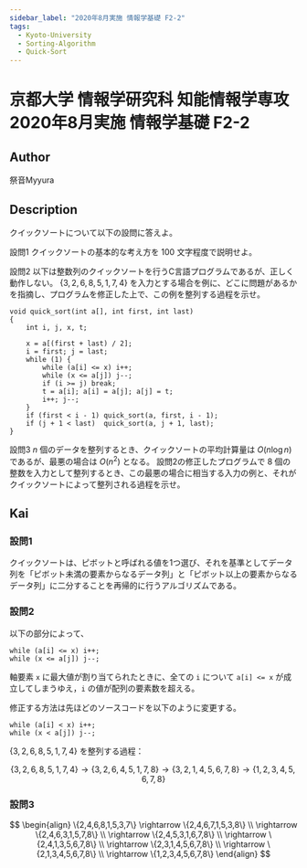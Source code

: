 ```yaml
---
sidebar_label: "2020年8月実施 情報学基礎 F2-2"
tags:
  - Kyoto-University
  - Sorting-Algorithm
  - Quick-Sort
---
```

# 京都大学 情報学研究科 知能情報学専攻 2020年8月実施 情報学基礎 F2-2

## **Author**
祭音Myyura

## **Description**
クイックソートについて以下の設問に答えよ。

設問1 クイックソートの基本的な考え方を $100$ 文字程度で説明せよ。

設問2 以下は整数列のクイックソートを行うC言語プログラムであるが、正しく動作しない。
$\{3, 2, 6, 8, 5, 1, 7, 4\}$ を入力とする場合を例に、どこに問題があるかを指摘し、プログラムを修正した上で、この例を整列する過程を示せ。

```text
void quick_sort(int a[], int first, int last)
{
    int i, j, x, t;

    x = a[(first + last) / 2];
    i = first; j = last;
    while (1) {
        while (a[i] <= x) i++;
        while (x <= a[j]) j--;
        if (i >= j) break;
        t = a[i]; a[i] = a[j]; a[j] = t;
        i++; j--;
    }
    if (first < i - 1) quick_sort(a, first, i - 1);
    if (j + 1 < last)  quick_sort(a, j + 1, last);
}
```

設問3 $n$ 個のデータを整列するとき、クイックソートの平均計算量は $O(n\log n)$ であるが、最悪の場合は $O(n^2)$ となる。
設問2の修正したプログラムで $8$ 個の整数を入力として整列するとき、この最悪の場合に相当する入力の例と、それがクイックソートによって整列される過程を示せ。

## **Kai**
### 設問1
クイックソートは、ピボットと呼ばれる値を1つ選び、それを基準としてデータ列を「ピボット未満の要素からなるデータ列」と「ピボット以上の要素からなるデータ列」に二分することを再帰的に行うアルゴリズムである。

### 設問2
以下の部分によって、

```text
while (a[i] <= x) i++;
while (x <= a[j]) j--;
```

軸要素 `x` に最大値が割り当てられたときに、全ての `i` について `a[i] <= x` が成立してしまうゆえ，`i` の値が配列の要素数を超える。

修正する方法は先ほどのソースコードを以下のように変更する。

```text
while (a[i] < x) i++;
while (x < a[j]) j--;
```

$\{3, 2, 6, 8, 5, 1, 7, 4\}$ を整列する過程：

$$
\{3, 2, 6, 8, 5, 1, 7, 4\} \rightarrow \{3, 2, 6, 4, 5, 1, 7, 8\} \rightarrow \{3, 2, 1, 4, 5, 6 ,7 ,8\}\rightarrow \{1, 2, 3, 4, 5, 6, 7, 8\}
$$

### 設問3

$$
\begin{align}
\{2,4,6,8,1,5,3,7\}
\rightarrow \{2,4,6,7,1,5,3,8\} \\
\rightarrow \{2,4,6,3,1,5,7,8\} \\
\rightarrow \{2,4,5,3,1,6,7,8\} \\
\rightarrow \{2,4,1,3,5,6,7,8\} \\
\rightarrow \{2,3,1,4,5,6,7,8\} \\
\rightarrow \{2,1,3,4,5,6,7,8\} \\
\rightarrow \{1,2,3,4,5,6,7,8\}
\end{align}
$$